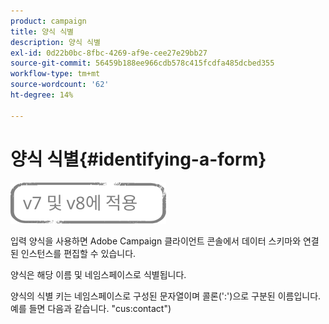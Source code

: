 ```yaml
---
product: campaign
title: 양식 식별
description: 양식 식별
exl-id: 0d22b0bc-8fbc-4269-af9e-cee27e29bb27
source-git-commit: 56459b188ee966cdb578c415fcdfa485dcbed355
workflow-type: tm+mt
source-wordcount: '62'
ht-degree: 14%

---
```


# 양식 식별{#identifying-a-form}

![](../../assets/common.svg)

입력 양식을 사용하면 Adobe Campaign 클라이언트 콘솔에서 데이터 스키마와 연결된 인스턴스를 편집할 수 있습니다.

양식은 해당 이름 및 네임스페이스로 식별됩니다.

양식의 식별 키는 네임스페이스로 구성된 문자열이며 콜론(&#39;:&#39;)으로 구분된 이름입니다. 예를 들면 다음과 같습니다. &quot;cus:contact&quot;)
